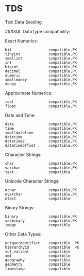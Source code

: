 TDS
===

Test Data Seeding

###SQL Data type compatibility:

Exact Numerics:

	bit			        compatible,PK
	tinyint			    compatible,PK
	smallint		    compatible,PK
	int			        compatible,PK
	bigint			    compatible,PK
	decimal			    compatible,PK
	numeric			    compatible,PK
	smallmoney		    compatible,PK
	money			    compatible,PK
Approximate Numerics:

	real			    compatible,PK
	float			    compatible,PK
Date and Time:

	date			    compatible,PK
	time			    compatible,PK
	smalldatetime	    compatible,PK
	datetime		    compatible,PK
	datetime2		    compatible,PK
	datetimeoffset	    compatible,PK
Character Strings:

	char			    compatible,PK
	varchar			    compatible,PK
	text			    compatible	
Unicode Character Strings:

	nchar			    compatible,PK
	nvarchar		    compatible,PK
	ntext			    compatible
Binary Strings:

	binary 			    compatible,PK
	varbinary		    compatible,PK
	image			    compatible
Other Data Types:

	uniqueidentifier	compatible	PK
	hierarchyid		    compatible	PK
	sql_variant		    compatible
	xml			        compatbile
	geography		    compatible
	geometry		    compatible
	timestamp		    compatible

